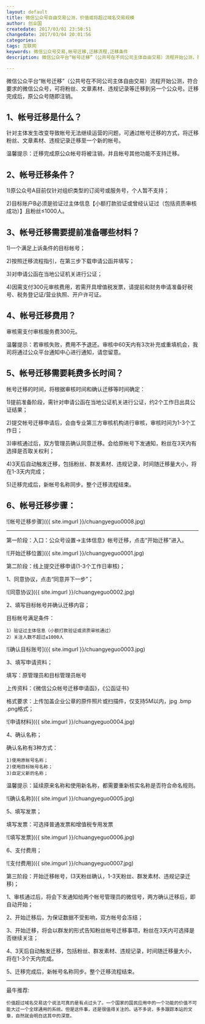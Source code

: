 ```yaml
---
layout: default
title: 微信公众号自由交易公测，价值或将超过域名交易规模
author: 创业国
createdate: 2017/03/01 23:58:51
changedate: 2017/03/04 20:01:56
categories:
tags: 互联网
keywords: 微信公众号交易,帐号迁移,迁移流程,迁移条件
description: 微信公众平台“帐号迁移”（公共号在不同公司主体自由交易）流程开始公测，符合要求的微信公众号，可将粉丝、文章素材、违规记录等迁移到另一个公众号。迁移完成后，原公众号随即注销

---
```


微信公众平台“帐号迁移”（公共号在不同公司主体自由交易）流程开始公测，符合要求的微信公众号，可将粉丝、文章素材、违规记录等迁移到另一个公众号。迁移完成后，原公众号随即注销。

## 1、帐号迁移是什么？

针对主体发生改变导致帐号无法继续运营的问题，可通过帐号迁移的方式，将迁移粉丝、文章素材、违规记录迁移至一个新的帐号。

温馨提示：迁移完成原公众帐号将被注销，并且帐号其他功能不支持迁移。

## 2、帐号迁移条件？

1)原公众号A目前仅针对组织类型的订阅号或服务号，个人暂不支持；

2)目标账户B必须是验证过主体信息【小额打款验证或曾经认证过（包括资质审核成功）】且粉丝≤1000人。

## 3、帐号迁移需要提前准备哪些材料？

1)一个满足上诉条件的目标帐号；

2)按照迁移流程指引，在第三步下载申请公函并填写；

3)对申请公函在当地公证机关进行公证；

4)因需支付300元审核费用，若需开具增值税发票，请提前和财务申请准备好税号、税务登记证/营业执照、开户许可证。

## 4、帐号迁移费用？

审核需支付审核服务费300元。

温馨提示：若审核失败，费用不予退还。审核中60天内有3次补充或重填机会，我司将通过公众平台通知中心进行通知，请您留意。

## 5、帐号迁移需要耗费多长时间？

帐号迁移的时间，将根据审核时间和确认迁移等时间确定：

1)提前准备阶段，需针对申请公函在当地公证机关进行公证，约2个工作日出具公证结果；

2)提交帐号迁移申请后，会由专业第三方审核机构进行审核，审核时间为1-3个工作日；

3)审核通过后，双方管理员确认同意迁移。会给原帐号下发通知，粉丝在3天内有选择是否取关权利；

4)3天后自动触发迁移，包括粉丝、群发素材、违规记录，时间随迁移量大小，将在1-3天内完成；

5)迁移完成后，新帐号名称同步。整个迁移流程结束。

## 6、帐号迁移步骤：

![帐号迁移步骤]({{ site.imgurl }}/chuangyeguo0008.jpg)

----

第一阶段：入口：公众号设置->主体信息》帐号迁移，点击“开始迁移”进入。

![开始迁移位置]({{ site.imgurl }}/chuangyeguo0001.jpg)

第二阶段：线上提交迁移申请(1-3个工作日审核)；

1、同意协议，点击“同意并下一步”；

![同意协议]({{ site.imgurl }}/chuangyeguo0002.jpg)

2、填写目标帐号并确认迁移内容；

目标帐号满足条件：

	1）验证过主体信息（小额打款验证或资质审核通过）
	2）关注人数不超过≤1000人

![确认目标账号]({{ site.imgurl }}/chuangyeguo0003.jpg)

3、填写申请资料；

填写：原管理员和目标管理员帐号

上传资料：《微信公众帐号迁移申请函》，《公函证书》

格式要求：上传加盖企业公章的原件照片或扫描件，仅支持5M以内，jpg .bmp .png格式；

![申请材料]({{ site.imgurl }}/chuangyeguo0004.jpg)

4、确认名称；

确认名称有3种方式：

	1)使用原帐号名称；
	2)使用目标帐号名称；
	3)自定义新的名称；

温馨提示：延续原来名称和使用新名称，都需要重新核实名称是否符合命名规则。

![确认名称]({{ site.imgurl }}/chuangyeguo0005.jpg)

5、填写发票；

填写发票：可选择普通发票和增值税专用发票

![填写发票]({{ site.imgurl }}/chuangyeguo0006.jpg)

6、支付费用；

![支付费用]({{ site.imgurl }}/chuangyeguo0007.jpg)

第三阶段：开始迁移帐号，(3天粉丝确认，1-3天粉丝、群发素材、违规记录迁移)；

1、审核通过后，将会下发通知给两个帐号管理员的微信号，两方确认迁移后，即自动开始；

2、开始迁移后，为保证数据不受影响，双方帐号会冻结；

3、开始迁移，将会以群发的形式告知粉丝帐号迁移事项，粉丝在3天内可选择是否继续关注；

4、3天后自动触发迁移，包括粉丝、群发素材、违规记录，时间随迁移量大小，将在1-3个天内完成。

5、迁移完成后，新帐号名称同步。整个迁移流程结束。

----

最牛推荐:

	价值超过域名交易这个说法可真的是有点过头了。一个国家的国民应用中的一个功能的价值不可能大过一个全球通用的系统。但是这件事，还是很值得关注的。话不多说，多多跟踪本站的文章，自然就会明白这其中的深意。
